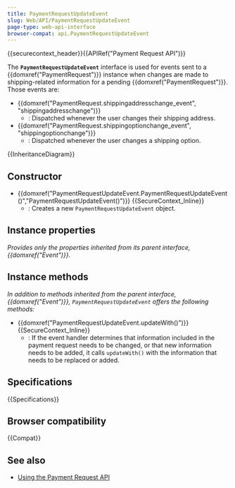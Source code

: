 ```yaml
---
title: PaymentRequestUpdateEvent
slug: Web/API/PaymentRequestUpdateEvent
page-type: web-api-interface
browser-compat: api.PaymentRequestUpdateEvent
---
```


{{securecontext_header}}{{APIRef("Payment Request API")}}

The **`PaymentRequestUpdateEvent`** interface is used for events sent to a {{domxref("PaymentRequest")}} instance when changes are made to shipping-related information for a pending {{domxref("PaymentRequest")}}. Those events are:

- {{domxref("PaymentRequest.shippingaddresschange_event", "shippingaddresschange")}}
  - : Dispatched whenever the user changes their shipping address.
- {{domxref("PaymentRequest.shippingoptionchange_event", "shippingoptionchange")}}
  - : Dispatched whenever the user changes a shipping option.

{{InheritanceDiagram}}

## Constructor

- {{domxref("PaymentRequestUpdateEvent.PaymentRequestUpdateEvent()","PaymentRequestUpdateEvent()")}} {{SecureContext_Inline}}
  - : Creates a new `PaymentRequestUpdateEvent` object.

## Instance properties

_Provides only the properties inherited from its parent interface, {{domxref("Event")}}._

## Instance methods

_In addition to methods inherited from the parent interface, {{domxref("Event")}}, `PaymentRequestUpdateEvent` offers the following methods:_

- {{domxref("PaymentRequestUpdateEvent.updateWith()")}} {{SecureContext_Inline}}
  - : If the event handler determines that information included in the payment request needs to be changed, or that new information needs to be added, it calls `updateWith()` with the information that needs to be replaced or added.

## Specifications

{{Specifications}}

## Browser compatibility

{{Compat}}

## See also

- [Using the Payment Request API](/en-US/docs/Web/API/Payment_Request_API/Using_the_Payment_Request_API)
